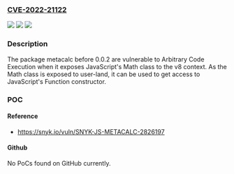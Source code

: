### [CVE-2022-21122](https://cve.mitre.org/cgi-bin/cvename.cgi?name=CVE-2022-21122)
![](https://img.shields.io/static/v1?label=Product&message=metacalc&color=blue)
![](https://img.shields.io/static/v1?label=Version&message=n%2Fa&color=blue)
![](https://img.shields.io/static/v1?label=Vulnerability&message=Arbitrary%20Code%20Execution&color=brighgreen)

### Description

The package metacalc before 0.0.2 are vulnerable to Arbitrary Code Execution when it exposes JavaScript's Math class to the v8 context. As the Math class is exposed to user-land, it can be used to get access to JavaScript's Function constructor.

### POC

#### Reference
- https://snyk.io/vuln/SNYK-JS-METACALC-2826197

#### Github
No PoCs found on GitHub currently.

